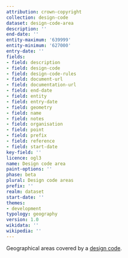 ```yaml
---
attribution: crown-copyright
collection: design-code
dataset: design-code-area
description: ''
end-date: ''
entity-maximum: '639999'
entity-minimum: '627000'
entry-date: ''
fields:
- field: description
- field: design-code
- field: design-code-rules
- field: document-url
- field: documentation-url
- field: end-date
- field: entity
- field: entry-date
- field: geometry
- field: name
- field: notes
- field: organisation
- field: point
- field: prefix
- field: reference
- field: start-date
key-field: ''
licence: ogl3
name: Design code area
paint-options: ''
phase: beta
plural: Design code areas
prefix: ''
realm: dataset
start-date: ''
themes:
- development
typology: geography
version: 1.0
wikidata: ''
wikipedia: ''
---
```


Geographical areas covered by a [design code](/dataset/design-code).
